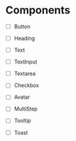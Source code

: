 # Components

- [ ] Button
- [ ] Heading
- [ ] Text
- [ ] TextInput
- [ ] Textarea
- [ ] Checkbox
- [ ] Avatar
- [ ] MultiStep
- [ ] Tooltip
- [ ] Toast


